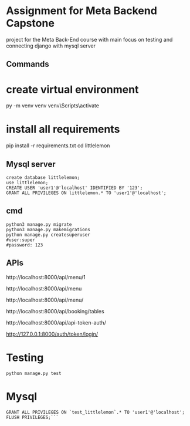 # Assignment for Meta Backend Capstone
project for the Meta Back-End course with main focus on testing and connecting django with mysql server


## Commands

# create virtual environment
py -m venv venv
venv\Scripts\activate
# install all requirements
pip install -r requirements.txt
cd littlelemon



## Mysql server
```
create database littlelemon;
use littlelemon;
CREATE USER 'user1'@'localhost' IDENTIFIED BY '123';
GRANT ALL PRIVILEGES ON littlelemon.* TO 'user1'@'localhost';
```

## cmd
```
python3 manage.py migrate 
python3 manage.py makemigrations
python manage.py createsuperuser
#user:super
#password: 123
```

## APIs

http://localhost:8000/api/menu/1

http://localhost:8000/api/menu

http://localhost:8000/api/menu/

http://localhost:8000/api/booking/tables

http://localhost:8000/api/api-token-auth/

http://127.0.0.1:8000/auth/token/login/

# Testing
```
python manage.py test
```
# Mysql
```
GRANT ALL PRIVILEGES ON `test_littlelemon`.* TO 'user1'@'localhost';
FLUSH PRIVILEGES;```